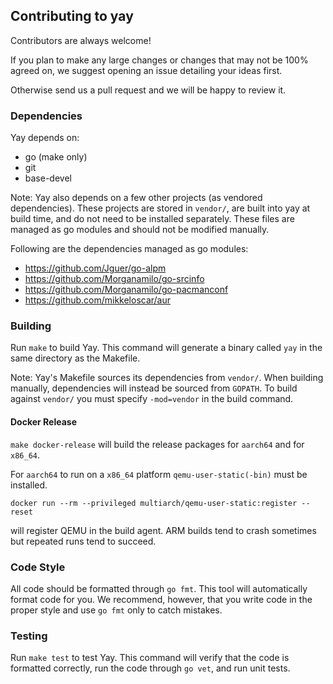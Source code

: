 ## Contributing to yay

Contributors are always welcome!

If you plan to make any large changes or changes that may not be 100% agreed
on, we suggest opening an issue detailing your ideas first.

Otherwise send us a pull request and we will be happy to review it.

### Dependencies

Yay depends on:

- go (make only)
- git
- base-devel

Note: Yay also depends on a few other projects (as vendored dependencies). These
projects are stored in `vendor/`, are built into yay at build time, and do not
need to be installed separately. These files are managed as go modules and should not be modified manually.

Following are the dependencies managed as go modules:

- https://github.com/Jguer/go-alpm
- https://github.com/Morganamilo/go-srcinfo
- https://github.com/Morganamilo/go-pacmanconf
- https://github.com/mikkeloscar/aur

### Building

Run `make` to build Yay. This command will generate a binary called `yay` in
the same directory as the Makefile.

Note: Yay's Makefile sources its dependencies from `vendor/`. When
building manually, dependencies will instead be sourced from `GOPATH`. To
build against `vendor/` you must specify `-mod=vendor` in the build command.

#### Docker Release

`make docker-release` will build the release packages for `aarch64` and for `x86_64`.

For `aarch64` to run on a `x86_64` platform `qemu-user-static(-bin)` must be
installed.

```
docker run --rm --privileged multiarch/qemu-user-static:register --reset
```

will register QEMU in the build agent. ARM builds tend to crash sometimes but
repeated runs tend to succeed.

### Code Style

All code should be formatted through `go fmt`. This tool will automatically
format code for you. We recommend, however, that you write code in the proper
style and use `go fmt` only to catch mistakes.

### Testing

Run `make test` to test Yay. This command will verify that the code is
formatted correctly, run the code through `go vet`, and run unit tests.

